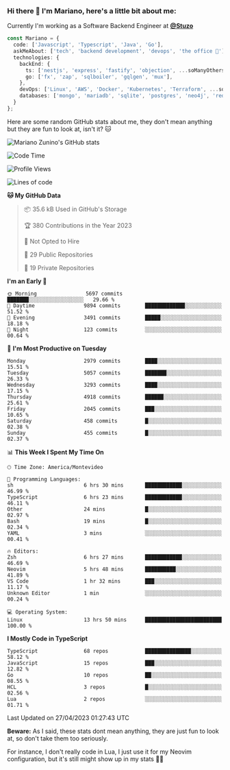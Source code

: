 ### Hi there 👋 I'm Mariano, here's a little bit about me:

Currently I'm working as a Software Backend Engineer at [**@Stuzo**](https://www.stuzo.com/)

```ts
const Mariano = {
  code: ['Javascript', 'Typescript', 'Java', 'Go'],
  askMeAbout: ['tech', 'backend development', 'devops', 'the office 💼'],
  technologies: {
    backEnd: {
      ts: ['nestjs', 'express', 'fastify', 'objection', ...soManyOthersFrameworks],
      go: ['fx', 'zap', 'sqlboiler', 'gqlgen', 'mux'],
    },
    devOps: ['Linux', 'AWS', 'Docker', 'Kubernetes', 'Terraform', ...soManyOthersTools],
    databases: ['mongo', 'mariadb', 'sqlite', 'postgres', 'neo4j', 'redis'],
  }
};
```

Here are some random GitHub stats about me, they don't mean anything but they are fun to look at, isn't it? 🐱

![Mariano Zunino's GitHub stats](https://github-readme-stats.vercel.app/api?username=marianozunino&count_private=true&show_icons=true&theme=radical)

<!--START_SECTION:waka-->
![Code Time](http://img.shields.io/badge/Code%20Time-710%20hrs%2048%20mins-blue)

![Profile Views](http://img.shields.io/badge/Profile%20Views-0-blue)

![Lines of code](https://img.shields.io/badge/From%20Hello%20World%20I%27ve%20Written-7.3%20million%20lines%20of%20code-blue)

**🐱 My GitHub Data** 

> 📦 35.6 kB Used in GitHub's Storage 
 > 
> 🏆 380 Contributions in the Year 2023
 > 
> 🚫 Not Opted to Hire
 > 
> 📜 29 Public Repositories 
 > 
> 🔑 19 Private Repositories 
 > 
**I'm an Early 🐤** 

```text
🌞 Morning                5697 commits        ███████░░░░░░░░░░░░░░░░░░   29.66 % 
🌆 Daytime                9894 commits        █████████████░░░░░░░░░░░░   51.52 % 
🌃 Evening                3491 commits        █████░░░░░░░░░░░░░░░░░░░░   18.18 % 
🌙 Night                  123 commits         ░░░░░░░░░░░░░░░░░░░░░░░░░   00.64 % 
```
📅 **I'm Most Productive on Tuesday** 

```text
Monday                   2979 commits        ████░░░░░░░░░░░░░░░░░░░░░   15.51 % 
Tuesday                  5057 commits        ███████░░░░░░░░░░░░░░░░░░   26.33 % 
Wednesday                3293 commits        ████░░░░░░░░░░░░░░░░░░░░░   17.15 % 
Thursday                 4918 commits        ██████░░░░░░░░░░░░░░░░░░░   25.61 % 
Friday                   2045 commits        ███░░░░░░░░░░░░░░░░░░░░░░   10.65 % 
Saturday                 458 commits         █░░░░░░░░░░░░░░░░░░░░░░░░   02.38 % 
Sunday                   455 commits         █░░░░░░░░░░░░░░░░░░░░░░░░   02.37 % 
```


📊 **This Week I Spent My Time On** 

```text
🕑︎ Time Zone: America/Montevideo

💬 Programming Languages: 
sh                       6 hrs 30 mins       ████████████░░░░░░░░░░░░░   46.99 % 
TypeScript               6 hrs 23 mins       ████████████░░░░░░░░░░░░░   46.11 % 
Other                    24 mins             █░░░░░░░░░░░░░░░░░░░░░░░░   02.97 % 
Bash                     19 mins             █░░░░░░░░░░░░░░░░░░░░░░░░   02.34 % 
YAML                     3 mins              ░░░░░░░░░░░░░░░░░░░░░░░░░   00.41 % 

🔥 Editors: 
Zsh                      6 hrs 27 mins       ████████████░░░░░░░░░░░░░   46.69 % 
Neovim                   5 hrs 48 mins       ██████████░░░░░░░░░░░░░░░   41.89 % 
VS Code                  1 hr 32 mins        ███░░░░░░░░░░░░░░░░░░░░░░   11.17 % 
Unknown Editor           1 min               ░░░░░░░░░░░░░░░░░░░░░░░░░   00.24 % 

💻 Operating System: 
Linux                    13 hrs 50 mins      █████████████████████████   100.00 % 
```

**I Mostly Code in TypeScript** 

```text
TypeScript               68 repos            ███████████████░░░░░░░░░░   58.12 % 
JavaScript               15 repos            ███░░░░░░░░░░░░░░░░░░░░░░   12.82 % 
Go                       10 repos            ██░░░░░░░░░░░░░░░░░░░░░░░   08.55 % 
HCL                      3 repos             █░░░░░░░░░░░░░░░░░░░░░░░░   02.56 % 
Lua                      2 repos             ░░░░░░░░░░░░░░░░░░░░░░░░░   01.71 % 
```




 Last Updated on 27/04/2023 01:27:43 UTC
<!--END_SECTION:waka-->

**Beware:** As I said, these stats dont mean anything, they are just fun to look at, so don't take them too seriously.

For instance, I don't really code in Lua, I just use it for my Neovim configuration, but it's still might show up in my stats 🤷‍♂️
